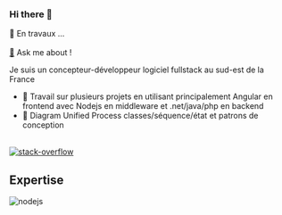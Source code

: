 ### Hi there 👋
🔭 En travaux ...<br>  
<a href="mailto:garcia.fred@wanadoo.fr">💬</a> Ask me about !

<!--
- 🔭 I’m currently working on ...
- 🌱 I’m currently learning ...
- 👯 I’m looking to collaborate on ...
- 🤔 I’m looking for help with ...
- 💬 Ask me about ...
- 📫 How to reach me: ...
- 😄 Pronouns: ...
- ⚡ Fun fact: ...
-->

Je suis un concepteur-développeur logiciel fullstack au sud-est de la France
- 🔭 Travail sur plusieurs projets en utilisant principalement Angular en frontend avec Nodejs en middleware et .net/java/php en backend  
- 🌱 Diagram Unified Process classes/séquence/état et patrons de conception 
<br>
<a href="https://stackoverflow.com/users/16342201/frederic-garcia"><img align="center" alt="stack-overflow" src="https://img.shields.io/badge/stack%20overflow-FE7A16?logo=stack-overflow&logoColor=white&style=for-the-badge"/></a>
<br>

## Expertise 
<img align="left" alt="nodejs" src="https://img.shields.io/badge/node-%3E%3D%206.0.0-brightgreen" />
